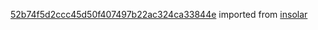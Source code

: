 [52b74f5d2ccc45d50f407497b22ac324ca33844e](https://github.com/insolar/insolar/commit/52b74f5d2ccc45d50f407497b22ac324ca33844e) imported from [insolar](https://github.com/insolar/insolar)
